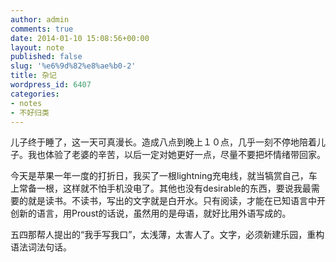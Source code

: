 ```yaml
---
author: admin
comments: true
date: 2014-01-10 15:08:56+00:00
layout: note
published: false
slug: '%e6%9d%82%e8%ae%b0-2'
title: 杂记
wordpress_id: 6407
categories:
- notes
- 不好归类
---
```


儿子终于睡了，这一天可真漫长。造成八点到晚上１０点，几乎一刻不停地陪着儿子。我也体验了老婆的辛苦，以后一定对她更好一点，尽量不要把坏情绪带回家。

今天是苹果一年一度的打折日，我买了一根lightning充电线，就当犒赏自己，车上常备一根，这样就不怕手机没电了。其他也没有desirable的东西，要说我最需要的就是读书。不读书，写出的文字就是白开水。只有阅读，才能在已知语言中开创新的语言，用Proust的话说，虽然用的是母语，就好比用外语写成的。

五四那帮人提出的“我手写我口”，太浅薄，太害人了。文字，必须新建乐园，重构语法词法句话。
